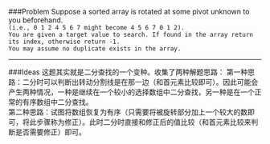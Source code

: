 ###Problem
Suppose a sorted array is rotated at some pivot unknown to you beforehand.  
`(i.e., 0 1 2 4 5 6 7 might become 4 5 6 7 0 1 2).`  
`You are given a target value to search. If found in the array return its index, otherwise return -1.`  
`You may assume no duplicate exists in the array.`  

---

###Ideas
这题其实就是二分查找的一个变种。收集了两种解题思路：
第一种思路：二分时可以判断出转动分割线是在那一边（和首元素比较即可）。因此可能会产生两种情况，一种是继续在一个较小的选择数组中二分查找，另一种是在一个正常的有序数组中二分查找。  
第二种思路：试图将数组恢复为有序（只需要将被旋转部分加上一个较大的数即可，将此步骤称为修正）。此时二分时直接和修正后的值比较（和首元素比较来判断是否需要修正）即可。
